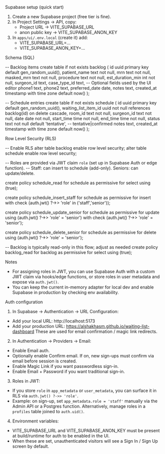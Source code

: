 Supabase setup (quick start)

1) Create a new Supabase project (free tier is fine).
2) In Project Settings → API, copy:
   - Project URL → VITE_SUPABASE_URL
   - anon public key → VITE_SUPABASE_ANON_KEY
3) In `apps/ui/.env.local` (create it) add:
   - VITE_SUPABASE_URL=...
   - VITE_SUPABASE_ANON_KEY=...

Schema (SQL)

-- Backlog items
create table if not exists backlog (
  id uuid primary key default gen_random_uuid(),
  patient_name text not null,
  mrn text not null,
  masked_mrn text not null,
  procedure text not null,
  est_duration_min int not null,
  surgeon_id text,
  case_type_id text,
  -- Optional fields used by the UI editor
  phone1 text,
  phone2 text,
  preferred_date date,
  notes text,
  created_at timestamp with time zone default now()
);

-- Schedule entries
create table if not exists schedule (
  id uuid primary key default gen_random_uuid(),
  waiting_list_item_id uuid not null references backlog(id) on delete cascade,
  room_id text not null,
  surgeon_id text not null,
  date date not null,
  start_time time not null,
  end_time time not null,
  status text not null default 'tentative', -- tentative|confirmed
  notes text,
  created_at timestamp with time zone default now()
);

Row Level Security (RLS)

-- Enable RLS
alter table backlog enable row level security;
alter table schedule enable row level security;

-- Roles are provided via JWT claim `role` (set up in Supabase Auth or edge function).
-- Staff: can insert to schedule (add-only). Seniors: can update/delete.

create policy schedule_read for schedule
  as permissive for select
  using (true);

create policy schedule_insert_staff for schedule
  as permissive for insert
  with check (auth.jwt() ?->> 'role' in ('staff','senior'));

create policy schedule_update_senior for schedule
  as permissive for update
  using (auth.jwt() ?->> 'role' = 'senior')
  with check (auth.jwt() ?->> 'role' = 'senior');

create policy schedule_delete_senior for schedule
  as permissive for delete
  using (auth.jwt() ?->> 'role' = 'senior');

-- Backlog is typically read-only in this flow; adjust as needed
create policy backlog_read for backlog
  as permissive for select
  using (true);

Notes
- For assigning roles in JWT, you can use Supabase Auth with a custom JWT claim via hooks/edge functions, or store roles in user metadata and expose via `auth.jwt()`.
- You can keep the current in-memory adapter for local dev and enable Supabase in production by checking env availability.

Auth configuration

1) In Supabase → Authentication → URL Configuration:
  - Add your local URL: http://localhost:5173
  - Add your production URL: https://alshakhasm.github.io/waiting-list-dashboard
  These are used for email confirmation / magic link redirects.

2) In Authentication → Providers → Email:
  - Enable Email auth.
  - Optionally enable Confirm email. If on, new sign-ups must confirm via email before session is created.
  - Enable Magic Link if you want passwordless sign-in.
  - Enable Email + Password if you want traditional sign-in.

3) Roles in JWT:
  - If you store `role` in `app_metadata` or `user_metadata`, you can surface it in RLS via `auth.jwt() ?->> 'role'`.
  - Example: on sign-up, set `app_metadata.role = 'staff'` manually via the Admin API or a Postgres function. Alternatively, manage roles in a `profiles` table joined to `auth.uid()`.

4) Environment variables:
  - VITE_SUPABASE_URL and VITE_SUPABASE_ANON_KEY must be present at build/runtime for auth to be enabled in the UI.
  - When these are set, unauthenticated visitors will see a Sign In / Sign Up screen by default.
